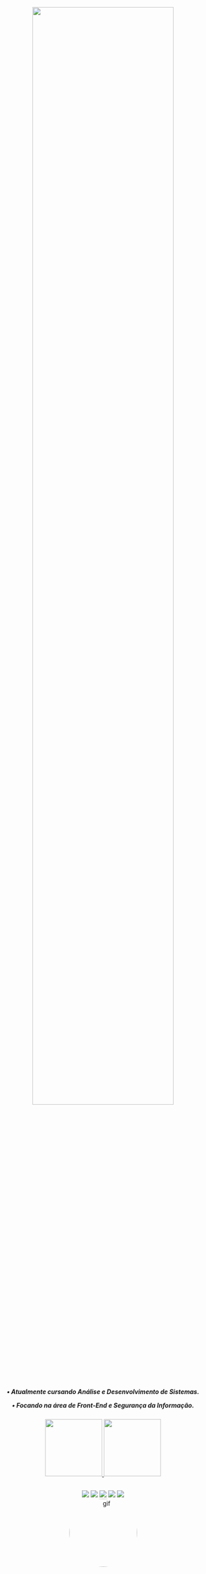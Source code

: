 <p align="center"><a href="https://www.linkedin.com/in/triishf/"><img width="80%" src="https://user-images.githubusercontent.com/97262077/166660603-558fe896-776d-461e-ad97-f527b68851ec.png" /></a></p>

<div align="center"> <h5> <i>• Atualmente cursando Análise e Desenvolvimento de Sistemas.<p>
  • Focando na área de Front-End e Segurança da Informação.</i> </h5> </div>
  
   <div align="center">
  <a href="https://github.com/triishf">
  <img height="130em" src="https://github-readme-stats.vercel.app/api?username=triishf&show_icons=true&theme=tokyonight&include_all_commits=true&count_private=true"/>
    <img height="130em" src="https://github-readme-stats.vercel.app/api/top-langs/?username=triishf&layout=compact&langs_count=7&theme=tokyonight"/>
 
</div>
  
  ##
  
  <div align="center"> 
  <a href="https://www.instagram.com/triishf/" target="_blank"><img src="https://img.shields.io/badge/-Instagram-%23E4405F?style=for-the-badge&logo=instagram&logoColor=white" target="_blank"></a>
 	<a href="https://www.facebook.com/patief1/" target="_blank"><img src="https://img.shields.io/badge/Facebook-1877F2?style=for-the-badge&logo=facebook&logoColor=white" target="_blank"></a>
 <a href="https://steamcommunity.com/id/Triiishf" target="_blank"><img src="https://img.shields.io/badge/Steam-000000?style=for-the-badge&logo=steam&logoColor=white" target="_blank"></a> 
  <a href = "patie.f.amorim@gmail.com"><img src="https://img.shields.io/badge/-Gmail-%23333?style=for-the-badge&logo=gmail&logoColor=white" target="_blank"></a>
  <a href="https://www.linkedin.com/in/triishf/" target="_blank"><img src="https://img.shields.io/badge/-LinkedIn-%230077B5?style=for-the-badge&logo=linkedin&logoColor=white" target="_blank"></a> 
  </div>
  
  <div align="center">
    <img align="center" alt="gif" height="155" style="border-radius: 100px;" src="https://user-images.githubusercontent.com/97262077/166664198-04441684-e54b-4032-8774-97cae07a5e4f.gif"> </div>
    
  
  
  
  
